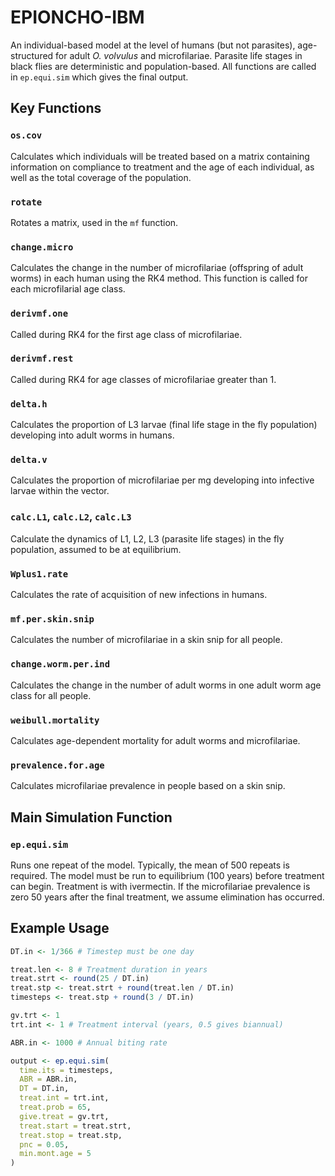# EPIONCHO-IBM

An individual-based model at the level of humans (but not parasites), age-structured for adult *O. volvulus* and microfilariae. Parasite life stages in black flies are deterministic and population-based. All functions are called in `ep.equi.sim` which gives the final output.

## Key Functions

### `os.cov`
Calculates which individuals will be treated based on a matrix containing information on compliance to treatment and the age of each individual, as well as the total coverage of the population.

### `rotate`
Rotates a matrix, used in the `mf` function.

### `change.micro`
Calculates the change in the number of microfilariae (offspring of adult worms) in each human using the RK4 method. This function is called for each microfilarial age class.

### `derivmf.one`
Called during RK4 for the first age class of microfilariae.

### `derivmf.rest`
Called during RK4 for age classes of microfilariae greater than 1.

### `delta.h`
Calculates the proportion of L3 larvae (final life stage in the fly population) developing into adult worms in humans.

### `delta.v`
Calculates the proportion of microfilariae per mg developing into infective larvae within the vector.

### `calc.L1`, `calc.L2`, `calc.L3`
Calculate the dynamics of L1, L2, L3 (parasite life stages) in the fly population, assumed to be at equilibrium.

### `Wplus1.rate`
Calculates the rate of acquisition of new infections in humans.

### `mf.per.skin.snip`
Calculates the number of microfilariae in a skin snip for all people.

### `change.worm.per.ind`
Calculates the change in the number of adult worms in one adult worm age class for all people.

### `weibull.mortality`
Calculates age-dependent mortality for adult worms and microfilariae.

### `prevalence.for.age`
Calculates microfilariae prevalence in people based on a skin snip.

## Main Simulation Function

### `ep.equi.sim`
Runs one repeat of the model. Typically, the mean of 500 repeats is required. The model must be run to equilibrium (100 years) before treatment can begin. Treatment is with ivermectin. If the microfilariae prevalence is zero 50 years after the final treatment, we assume elimination has occurred.

## Example Usage

```r
DT.in <- 1/366 # Timestep must be one day

treat.len <- 8 # Treatment duration in years
treat.strt <- round(25 / DT.in)
treat.stp <- treat.strt + round(treat.len / DT.in)
timesteps <- treat.stp + round(3 / DT.in)

gv.trt <- 1
trt.int <- 1 # Treatment interval (years, 0.5 gives biannual)

ABR.in <- 1000 # Annual biting rate

output <- ep.equi.sim(
  time.its = timesteps,
  ABR = ABR.in,
  DT = DT.in,
  treat.int = trt.int,
  treat.prob = 65,
  give.treat = gv.trt,
  treat.start = treat.strt,
  treat.stop = treat.stp,
  pnc = 0.05,
  min.mont.age = 5
)
